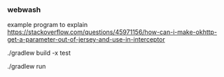 ### webwash

example program to explain https://stackoverflow.com/questions/45971156/how-can-i-make-okhttp-get-a-parameter-out-of-jersey-and-use-in-interceptor


./gradlew build -x test

./gradlew run
